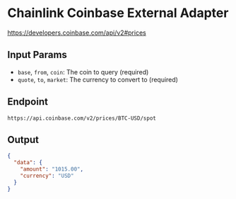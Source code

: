 # Chainlink Coinbase External Adapter

https://developers.coinbase.com/api/v2#prices

## Input Params

- `base`, `from`, `coin`: The coin to query (required)
- `quote`, `to`, `market`: The currency to convert to (required)

## Endpoint

```
https://api.coinbase.com/v2/prices/BTC-USD/spot
```

## Output

```json
{
  "data": {
    "amount": "1015.00",
    "currency": "USD"
  }
}
```
